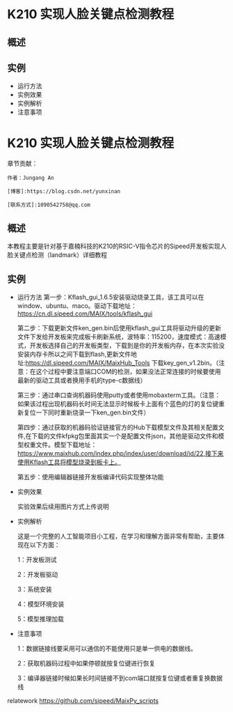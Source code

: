 # K210 实现人脸关键点检测教程


## 概述

## 实例

- 运行方法
- 实例效果
- 实例解析
- 注意事项

# K210 实现人脸关键点检测教程


章节贡献：

    作者：Jungang An

    [博客]:https://blog.csdn.net/yunxinan

    [联系方式]:1090542758@qq.com

## 概述
   本教程主要是针对基于嘉楠科技的K210的RSIC-V指令芯片的Sipeed开发板实现人脸关键点检测（landmark）详细教程

## 实例

- 运行方法
   第一步：Kflash_gui_1.6.5安装驱动烧录工具，该工具可以在window、ubuntu、maco。驱动下载地址： https://cn.dl.sipeed.com/MAIX/tools/kflash_gui   

   第二步：下载更新文件ken_gen.bin后使用kflash_gui工具将驱动升级的更新文件下发给开发板来完成板卡刷新系统，波特率：115200，速度模式：高速模式，开发板选择自己的开发板类型，下载到是你的开发板内存，在本次实验没安装内存卡所以之间下载到flash,更新文件地址:https://dl.sipeed.com/MAIX/MaixHub_Tools 下载key_gen_v1.2bin。（注意：在这个过程中要注意端口COM的检测，如果没法正常连接的时候要使用最新的驱动工具或者换用手机的type-c数据线）

   第三步：通过串口查询机器码使用putty或者使用mobaxterm工具。（注意：如果该过程出现机器码长时间无法显示时候板卡上面有个蓝色的灯的复位键重新复位一下同时重新烧录一下ken_gen.bin文件）
   
   第四步：通过获取的机器码验证链接官方的Hub下载模型文件及其相关配置文件,在下载的文件kfpkg包里面其实一个是配置文件json，其他是驱动文件和模型权重文件。模型下载地址：https://www.maixhub.com/index.php/index/user/download/id/22,接下来使用Kflash工具将模型烧录到板卡上。

   第五步：使用编辑器链接开发板编译代码实现整体功能

- 实例效果

   实验效果后续用图片方式上传说明

- 实例解析

   这是一个完整的人工智能项目小工程，在学习和理解方面非常有帮助，主要体现在以下方面：

   1：开发板测试

   2：开发板驱动

   3：系统安装

   4：模型环境安装

   5：模型推理加载

- 注意事项

    1：数据链接线要采用可以通信的不能使用只是单一供电的数据线。

    2：获取机器码过程中如果停顿就按复位键进行恢复

    3：编译器链接时候如果长时间链接不到com端口就按复位键或者重复换数据线


relatework
https://github.com/sipeed/MaixPy_scripts
